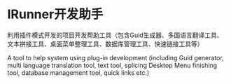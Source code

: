 IRunner开发助手
=======

利用插件模式开发的项目开发帮助工具（包含Guid生成器、多国语言翻译工具、文本拼接工具、桌面菜单整理工具、数据库管理工具、快速链接工具等）

A tool to help system using plug-in development (including Guid generator, multi language translation tool, text tool, splicing Desktop Menu finishing tool, database management tool, quick links etc.)
